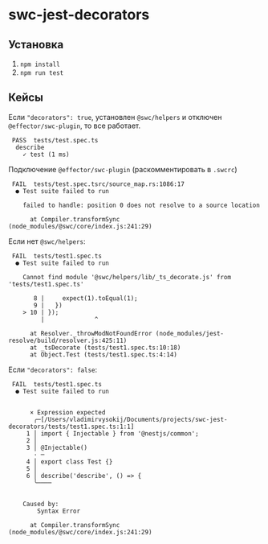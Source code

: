 # swc-jest-decorators

## Установка

1. `npm install`
2. `npm run test`

## Кейсы

Если `"decorators": true`, установлен `@swc/helpers` и отключен `@effector/swc-plugin`, то все работает.

```
 PASS  tests/test.spec.ts
  describe
    ✓ test (1 ms)
```

Подключение `@effector/swc-plugin` (раскомментировать в `.swcrc`)

```
 FAIL  tests/test.spec.tsrc/source_map.rs:1086:17
  ● Test suite failed to run

    failed to handle: position 0 does not resolve to a source location

      at Compiler.transformSync (node_modules/@swc/core/index.js:241:29)
```

Если нет `@swc/helpers`:

```
 FAIL  tests/test1.spec.ts
  ● Test suite failed to run

    Cannot find module '@swc/helpers/lib/_ts_decorate.js' from 'tests/test1.spec.ts'

       8 |     expect(1).toEqual(1);
       9 |   })
    > 10 | });
         |              ^

      at Resolver._throwModNotFoundError (node_modules/jest-resolve/build/resolver.js:425:11)
      at _tsDecorate (tests/test1.spec.ts:10:18)
      at Object.Test (tests/test1.spec.ts:4:14)
```

Если `"decorators": false`:

```
 FAIL  tests/test1.spec.ts
  ● Test suite failed to run


      × Expression expected
       ╭─[/Users/vladimirvysokij/Documents/projects/swc-jest-decorators/tests/test1.spec.ts:1:1]
     1 │ import { Injectable } from '@nestjs/common';
     2 │ 
     3 │ @Injectable()
       · ─
     4 │ export class Test {}
     5 │ 
     6 │ describe('describe', () => {
       ╰────


    Caused by:
        Syntax Error

      at Compiler.transformSync (node_modules/@swc/core/index.js:241:29)
```

